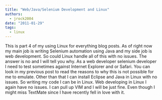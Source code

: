 ```yaml
---
title: "Web/Java/Selenium Development and Linux"
authors:
  - jrock2004
date: "2011-01-29"
tags:
  - linux
---
```


This is part 4 of my using Linux for everything blog posts. As of right now my main job is writing Selenium automation using Java and my side job is web development. So could Linux handle all of this with no issues. The answer is no and I will tell you why. As a web developer selenium developer I need to test sometimes against Internet Explorer and or Safari. You can look in my previous post to read the reasons to why this is not possible for me to emulate. Other than that I can install Eclipse and Java in Linux with no issues. So writing my code I can be in Linux. Web developing in Linux I again have no issues. I can pull up VIM and I will be just fine. Even though I might miss TextMate since I have recently fell in love with it.
